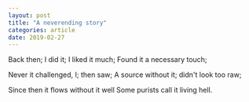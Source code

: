 ```yaml
---
layout: post
title: "A neverending story"
categories: article
date: 2019-02-27
---
```


Back then;
I did it;
I liked it much;
Found it a necessary touch;

Never it challenged, I;
then saw;
A source without it;
didn't look too raw;

Since then
it flows without it well
Some purists call it living hell.